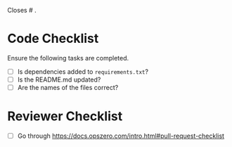 Closes # .

# Code Checklist

Ensure the following tasks are completed.

 - [ ] Is dependencies added to `requirements.txt`?
 - [ ] Is the README.md updated?
 - [ ] Are the names of the files correct?

# Reviewer Checklist

 - [ ] Go through https://docs.opszero.com/intro.html#pull-request-checklist
